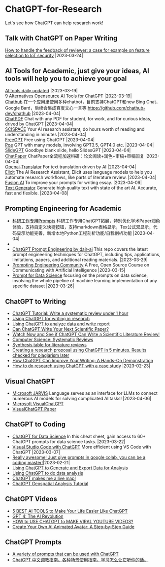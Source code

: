 # ChatGPT-for-Research
Let's see how ChatGPT can help research work!

## Talk with ChatGPT on Paper Writing
[How to handle the feedback of reviewer: a case for example on feature selection to IoT security](https://github.com/goldboy225/ChatGPT-for-Research/blob/main/Talk%20with%20ChatGPT%20on%20Paper%20Writing.md)  |2023-03-24|

## AI Tools for Academic, just give your ideas, AI tools will help you to achieve your goal
[AI tools daily updated](https://theresanaiforthat.com/) |2023-03-19|  
[9 Alternatives Opensource AI Tools for ChatGPT](https://github.com/nichtdax/awesome-totally-open-chatgpt) |2023-03-19|    
[Chathub](https://chrome.google.com/webstore/detail/chathub-all-in-one-chatbo/iaakpnchhognanibcahlpcplchdfmgma?utm_source=website)  在一个应用里使用多种chatbot，目前支持ChatGPT和new Bing Chat，Google Bard，后续会集成百度文心一言等 https://github.com/chathub-dev/chathub |2023-04-04|   
[ChatPDF](https://www.chatpdf.com/) Chat with any PDF for student, for work, and for curious ideas, drived by ChatGPT |2023-04-04|    
[SCISPACE](https://typeset.io/) Your AI research assistant, do hours worth of reading and understanding in minutes |2023-04-04|   
[FreeGPT](https://freegpt.one/) Free using ChatGPT |2023-04-04|  
[Poe](https://poe.com) GPT with many models, involving GPT3.5, GPT4.0 etc. |2023-04-04|  
[SlideGPT](https://slidesgpt.com/) Goodbye blank slide, hello SlidesGPT |2023-04-04|  
[ChatPaper](https://github.com/kaixindelele/ChatPaper) ChatPaper全流程加速科研：论文阅读+润色+审稿+审稿回复 |2023-04-04|   
[Openai-Translator](https://github.com/yetone/openai-translator) For text translation driven by AI |2023-04-04|  
[Elicit](https://elicit.org/) The AI Research Assistant, Elicit uses language models to help you automate research workflows, like parts of literature review. |2023-04-04|  
[Fusion AI](https://fusion.tiiny.site/?ref=theresanaiforthat) To improve your prompts for writing essay. |2023-04-06|  
[Text Generator](https://text-generator.io/) Generate high quality text with state of the art AI. Accurate, fast and flexible. |2023-04-08|  


## Prompting Engineering for Academic
- [科研工作专用Prompts](https://github.com/binary-husky/chatgpt_academic) 科研工作专用ChatGPT拓展，特别优化学术Paper润色体验，支持自定义快捷按钮，支持markdown表格显示，Tex公式双显示，代码显示功能完善，新增本地Python工程剖析功能/自我剖析功能 |2023-04-04|  
- [](https://github.com/xuhangc/ChatGPT-Academic-Prompt) 
- [ChatGPT Prompt Engineering by dair-ai](https://github.com/dair-ai/Prompt-Engineering-Guide/blob/main/guides/prompts-chatgpt.md) This repo covers the latest prompt engineering techniques for ChatGPT, including tips, applications, limitations, papers, and additional reading materials.  |2023-03-29|
- [Prompting Engineering Community](https://learnprompting.org/) A Free, Open Source Course on Communicating with Artificial Intelligence  |2023-03-15|  
- [Prompt for Data Science](https://github.com/travistangvh/ChatGPT-Data-Science-Prompts) focusing on the prompts on data science, involving the whole pipeline of machine learning implementation of any specific dataset |2023-03-26|  

## ChatGPT to Writing
- [ChatGPT Tutorial: Write a systematic review under 1 hour](https://youtu.be/RgzBIQfi1nI)
- [Using ChatGPT for writing in research](https://youtu.be/tEdM9e_ycFU)
- [Using ChatGPT to analyze data and write report](https://youtu.be/EI7Anh79oa0)
- [Can ChatGPT Write Your Next Scientific Paper?](https://youtu.be/wnGPt030IG4)
- [Watch Now and See if ChatGPT Can Write a Scientific Literature Review!](https://youtu.be/B9m-aV51Xdo)
- [Computer Science: Systematic Reviews](https://guides.library.unr.edu/c.php?g=51145&p=7853775#:~:text=A%20systematic%20review%2C%20however%2C%20is,unbiased%20and%20well%2Ddocumented%20manner.)
- [Synthesis table for literature reviews](https://youtu.be/WG6uKQjOhaU)
- [Creating a research proposal using ChatGPT in 5 minutes. Results checked for plagiarism later](https://youtu.be/dPIkvjFnTkw)
- [How ChatGPT Can Improve Your Writing: A Hands-On Demonstration](https://youtu.be/lSpT87IdFoE)
- [How to do research using ChatGPT with a case study](https://www.youtube.com/watch?v=KhRY-ktKB-4) |2023-02-23|

## Visual ChatGPT
- [Microsoft JARVIS](https://github.com/microsoft/JARVIS) Language serves as an interface for LLMs to connect numerous AI models for solving complicated AI tasks! |2023-04-06| 
- [Microsoft VisualChatGPT](https://github.com/microsoft/visual-chatgpt)
- [VisualChatGPT Paper](https://arxiv.org/abs/2303.04671)

## ChatGPT to Coding
- [ChatGPT for Data Science](https://www.datacamp.com/cheat-sheet/chatgpt-cheat-sheet-data-science?utm_source=customerio&utm_medium=email&utm_campaign=230321_1-newsletter-reg_2-b2c_3-all_4-na_5-na_6-dc-insights_7-na_8-emal-ci_9-na_10-bau_11-email&utm_content=blast&utm_term=blog) In this cheat sheet, gain access to 60+ ChatGPT prompts for data science tasks. |2023-03-22|  
- [Visual Studio Code with ChatGPT](https://marketplace.visualstudio.com/items?itemName=gencay.vscode-chatgpt) More efficient using VS Code with ChatGPT  |2023-03-07|
- [Really awesome! Just give prompts in google colab, you can be a coding master!](https://copilot.naklecha.com/)|2023-02-21|
- [Using ChatGPT to Generate and Export Data for Analysis](https://youtu.be/kcehSSwGABE)
- [Using ChatGPT to do data analysis](https://www.youtube.com/watch?v=Dw0irOIJYnA)
- [ChatGPT makes me a live map!](https://www.youtube.com/watch?v=iNHQgLw7qZc)
- [ChatGPT Geospatial Analysis Tutorial](https://www.youtube.com/watch?v=QDf-zc81NSE)

## ChatGPT Videos
- [5 BEST AI TOOLS to Make Your Life Easier Like ChatGPT](https://www.youtube.com/watch?v=iawOF5ZmrVc)
- [GPT 4: The AI Revolution](https://www.youtube.com/watch?v=DnKZHShdQr0)
- [HOW to USE CHATGPT to MAKE VIRAL YOUTUBE VIDEOS?](https://www.youtube.com/watch?v=BdzRhpQQ6y)
- [Create Your Own AI Animated Avatar: A Step-by-Step Guide](https://www.youtube.com/watch?v=V2efVSXSlqc)

## ChatGPT Prompts
- [A variety of prompts that can be used with ChatGPT](https://github.com/f/awesome-chatgpt-prompts)
- [ChatGPT 中文调教指南。各种场景使用指南。学习怎么让它听你的话。](https://github.com/PlexPt/awesome-chatgpt-prompts-zh)
